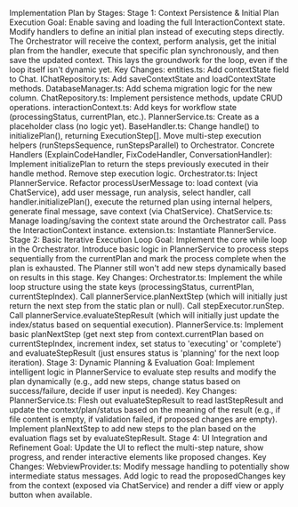 Implementation Plan by Stages:
Stage 1: Context Persistence & Initial Plan Execution
Goal: Enable saving and loading the full InteractionContext state. Modify handlers to define an initial plan instead of executing steps directly. The Orchestrator will receive the context, perform analysis, get the initial plan from the handler, execute that specific plan synchronously, and then save the updated context. This lays the groundwork for the loop, even if the loop itself isn't dynamic yet.
Key Changes:
entities.ts: Add contextState field to Chat.
IChatRepository.ts: Add saveContextState and loadContextState methods.
DatabaseManager.ts: Add schema migration logic for the new column.
ChatRepository.ts: Implement persistence methods, update CRUD operations.
interactionContext.ts: Add keys for workflow state (processingStatus, currentPlan, etc.).
PlannerService.ts: Create as a placeholder class (no logic yet).
BaseHandler.ts: Change handle() to initializePlan(), returning ExecutionStep[]. Move multi-step execution helpers (runStepsSequence, runStepsParallel) to Orchestrator.
Concrete Handlers (ExplainCodeHandler, FixCodeHandler, ConversationHandler): Implement initializePlan to return the steps previously executed in their handle method. Remove step execution logic.
Orchestrator.ts: Inject PlannerService. Refactor processUserMessage to: load context (via ChatService), add user message, run analysis, select handler, call handler.initializePlan(), execute the returned plan using internal helpers, generate final message, save context (via ChatService).
ChatService.ts: Manage loading/saving the context state around the Orchestrator call. Pass the InteractionContext instance.
extension.ts: Instantiate PlannerService.
Stage 2: Basic Iterative Execution Loop
Goal: Implement the core while loop in the Orchestrator. Introduce basic logic in PlannerService to process steps sequentially from the currentPlan and mark the process complete when the plan is exhausted. The Planner still won't add new steps dynamically based on results in this stage.
Key Changes:
Orchestrator.ts: Implement the while loop structure using the state keys (processingStatus, currentPlan, currentStepIndex). Call plannerService.planNextStep (which will initially just return the next step from the static plan or null). Call stepExecutor.runStep. Call plannerService.evaluateStepResult (which will initially just update the index/status based on sequential execution).
PlannerService.ts: Implement basic planNextStep (get next step from context.currentPlan based on currentStepIndex, increment index, set status to 'executing' or 'complete') and evaluateStepResult (just ensures status is 'planning' for the next loop iteration).
Stage 3: Dynamic Planning & Evaluation
Goal: Implement intelligent logic in PlannerService to evaluate step results and modify the plan dynamically (e.g., add new steps, change status based on success/failure, decide if user input is needed).
Key Changes:
PlannerService.ts: Flesh out evaluateStepResult to read lastStepResult and update the context/plan/status based on the meaning of the result (e.g., if file content is empty, if validation failed, if proposed changes are empty). Implement planNextStep to add new steps to the plan based on the evaluation flags set by evaluateStepResult.
Stage 4: UI Integration and Refinement
Goal: Update the UI to reflect the multi-step nature, show progress, and render interactive elements like proposed changes.
Key Changes:
WebviewProvider.ts: Modify message handling to potentially show intermediate status messages. Add logic to read the proposedChanges key from the context (exposed via ChatService) and render a diff view or apply button when available.